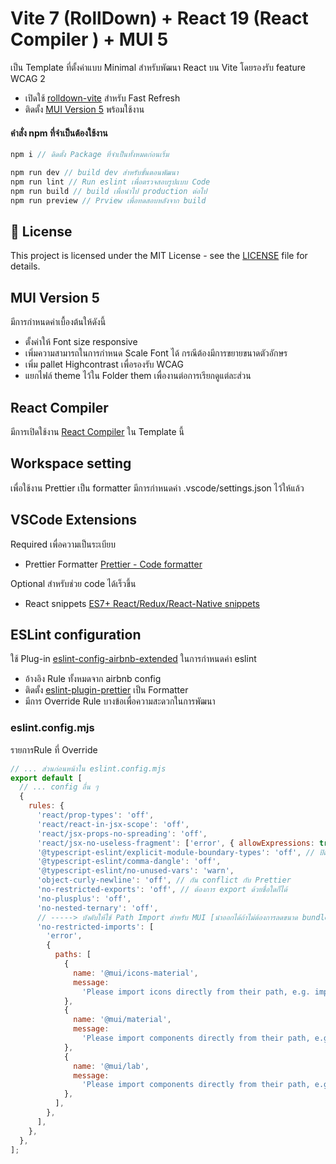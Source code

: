 # Vite 7 (RollDown) + React 19 (React Compiler ) + MUI 5

เป็น Template ที่ตั้งค่าแบบ Minimal สำหรับพัฒนา React บน Vite โดยรองรับ feature WCAG 2

- เปิดใช้ [rolldown-vite](https://vite.dev/guide/rolldown) สำหรับ Fast Refresh
- ติดตั้ง [MUI Version 5](https://v5.mui.com/material-ui/getting-started/) พร้อมใช้งาน

#### คำสั่ง npm ที่จำเป็นต้องใช้งาน

```js
npm i // ดิดตั้ง Package ที่จำเป็นทั้งหมดก่อนเริ่ม

npm run dev // build dev สำหรับขั้นตอนพัฒนา
npm run lint // Run eslint เพื่อตรวจสอบรูปแบบ Code
npm run build // build เพื่อนำไป production ต่อไป
npm run preview // Prview เพื่อทดสอบหลังจาก build
```

## 📄 License

This project is licensed under the MIT License - see the [LICENSE](LICENSE) file for details.

## MUI Version 5

มีการกำหนดค่าเบื้องต้นให้ดังนี้

- ตั้งค่าให้ Font size responsive
- เพิ่มความสามารถในการกำหนด Scale Font ได้ กรณีต้องมีการขยายขนาดตัวอักษร
- เพิ่ม pallet Highcontrast เพื่อรองรับ WCAG
- แยกไฟล์ theme ไว้ใน Folder them เพื่องานต่อการเรียกดูแต่ละส่วน

## React Compiler

มีการเปิดใช้งาน [React Compiler](https://react.dev/learn/react-compiler) ใน Template นี้

## Workspace setting

เพื่อใช้งาน Prettier เป็น formatter มีการกำหนดค่า .vscode/settings.json ไว้ให้แล้ว

## VSCode Extensions

Required เพื่อความเป็นระเบียบ

- Prettier Formatter [Prettier - Code formatter](https://marketplace.visualstudio.com/items?itemName=esbenp.prettier-vscode)

Optional สำหรับช่วย code ได้เร็วขึ้น

- React snippets [ES7+ React/Redux/React-Native snippets](https://marketplace.visualstudio.com/items?itemName=dsznajder.es7-react-js-snippets)

## ESLint configuration

ใช้ Plug-in [eslint-config-airbnb-extended](https://eslint-airbnb-extended.nishargshah.dev) ในการกำหนดค่า eslint

- อ้างอิง Rule ทั้งหมดจาก airbnb config
- ติดตั้ง [eslint-plugin-prettier](https://prettier.io/docs/integrating-with-linters.html) เป็น Formatter
- มีการ Override Rule บางข้อเพื่อความสะดวกในการพัฒนา

### eslint.config.mjs

รายการRule ที่ Override

```js
// ... ส่วนก่อนหน้าใน eslint.config.mjs
export default [
  // ... config อื่น ๆ
  {
    rules: {
      'react/prop-types': 'off',
      'react/react-in-jsx-scope': 'off',
      'react/jsx-props-no-spreading': 'off',
      'react/jsx-no-useless-fragment': ['error', { allowExpressions: true }], // ให้ <>{code}</> ได้
      '@typescript-eslint/explicit-module-boundary-types': 'off', // ปิดกฎที่บังคับระบุ Return Type
      '@typescript-eslint/comma-dangle': 'off',
      '@typescript-eslint/no-unused-vars': 'warn',
      'object-curly-newline': 'off', // กัน conflict กับ Prettier
      'no-restricted-exports': 'off', // ต้องการ export ด้วยชื่อใดก็ได้
      'no-plusplus': 'off',
      'no-nested-ternary': 'off',
      // -----> บังคับให้ใช้ Path Import สำหรับ MUI [นำออกได้ถ้าไม่ต้องการลดขนาด bundle]
      'no-restricted-imports': [
        'error',
        {
          paths: [
            {
              name: '@mui/icons-material',
              message:
                'Please import icons directly from their path, e.g. import Icon from "@mui/icons-material/Icon";',
            },
            {
              name: '@mui/material',
              message:
                'Please import components directly from their path, e.g. import Button from "@mui/material/Button";',
            },
            {
              name: '@mui/lab',
              message:
                'Please import components directly from their path, e.g. import Timeline from "@mui/lab/Timeline";',
            },
          ],
        },
      ],
    },
  },
];
```
